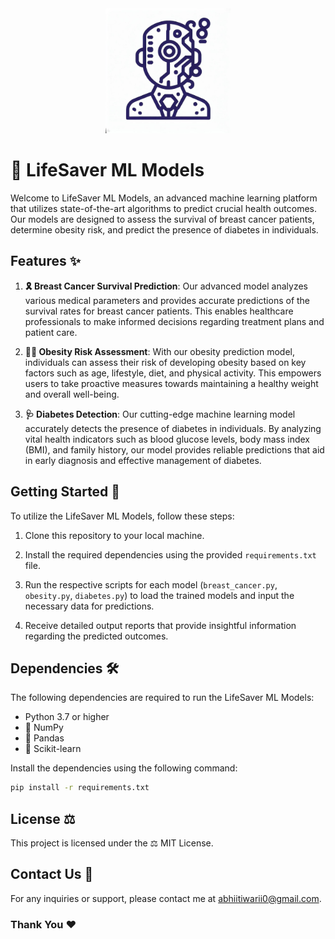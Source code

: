 ﻿<div align="center">
  <img src="icon.png" alt="Project Logo" width="200">
</div>

# 🌟 LifeSaver ML Models

Welcome to LifeSaver ML Models, an advanced machine learning platform that utilizes state-of-the-art algorithms to predict crucial health outcomes. Our models are designed to assess the survival of breast cancer patients, determine obesity risk, and predict the presence of diabetes in individuals.

## Features ✨

1. **🎗️ Breast Cancer Survival Prediction**: Our advanced model analyzes various medical parameters and provides accurate predictions of the survival rates for breast cancer patients. This enables healthcare professionals to make informed decisions regarding treatment plans and patient care.

2. **🏋️‍♀️ Obesity Risk Assessment**: With our obesity prediction model, individuals can assess their risk of developing obesity based on key factors such as age, lifestyle, diet, and physical activity. This empowers users to take proactive measures towards maintaining a healthy weight and overall well-being.

3. **🩺 Diabetes Detection**: Our cutting-edge machine learning model accurately detects the presence of diabetes in individuals. By analyzing vital health indicators such as blood glucose levels, body mass index (BMI), and family history, our model provides reliable predictions that aid in early diagnosis and effective management of diabetes.

## Getting Started 🚀

To utilize the LifeSaver ML Models, follow these steps:

1. Clone this repository to your local machine.

2. Install the required dependencies using the provided `requirements.txt` file.

3. Run the respective scripts for each model (`breast_cancer.py`, `obesity.py`, `diabetes.py`) to load the trained models and input the necessary data for predictions.

4. Receive detailed output reports that provide insightful information regarding the predicted outcomes.

## Dependencies 🛠️

The following dependencies are required to run the LifeSaver ML Models:

- Python 3.7 or higher
- 🧮 NumPy
- 🐼 Pandas
- 🤖 Scikit-learn

Install the dependencies using the following command:

```bash
pip install -r requirements.txt
```
## License ⚖️
This project is licensed under the ⚖️ MIT License.

## Contact Us 📧
For any inquiries or support, please contact me at abhiitiwarii0@gmail.com.

### Thank You ❤️